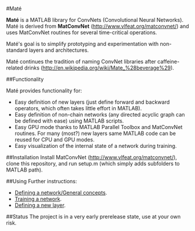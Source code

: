 #Maté

**Maté** is a MATLAB library for ConvNets (Convolutional Neural Networks).
Maté is derived from **MatConvNet** (http://www.vlfeat.org/matconvnet/) and uses MatConvNet routines for several time-critical operations. 

Maté's goal is to simplify prototyping and experimentation with non-standard layers and architectures.

Maté continues the tradition of naming ConvNet libraries after caffeine-related drinks (http://en.wikipedia.org/wiki/Mate_%28beverage%29).

##Functionality

Maté provides functionality for:
* Easy definition of new layers (just define forward and backward operators, which often takes little effort in MATLAB).
* Easy definition of non-chain networks (any directed acyclic graph can be defined with ease) using MATLAB scripts.
* Easy GPU mode thanks to MATLAB Parallel Toolbox and MatConvNet routines. For many (most?) new layers same MATLAB code can be reused for CPU and GPU modes.
* Easy visualization of the internal state of a network during training.

##Installation 
Install MatConvNet (http://www.vlfeat.org/matconvnet/), clone this repository, and run setup.m (which simply adds subfolders to MATLAB path).

##Using
Further instructions:
* [Defining a network/General concepts](docs/network.md).
* [Training a network](docs/training.md).
* [Defining a new layer](docs/layer.md).

##Status
The project is in a very early prerelease state, use at your own risk.


